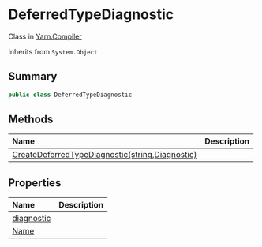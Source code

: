 # DeferredTypeDiagnostic

Class in [Yarn.Compiler](api/csharp/yarn.compiler.md)

Inherits from `System.Object`

## Summary



```csharp
public class DeferredTypeDiagnostic
```

## Methods

|Name|Description|
|:---|:---|
|[CreateDeferredTypeDiagnostic(string,Diagnostic)](api/csharp/yarn.compiler.deferredtypediagnostic.createdeferredtypediagnostic.md)||

## Properties

|Name|Description|
|:---|:---|
|[diagnostic](api/csharp/yarn.compiler.deferredtypediagnostic.diagnostic.md)||
|[Name](api/csharp/yarn.compiler.deferredtypediagnostic.name.md)||

